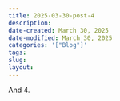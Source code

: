 ```yaml
---
title: 2025-03-30-post-4
description: 
date-created: March 30, 2025
date-modified: March 30, 2025
categories: '["Blog"]'
tags: 
slug: 
layout:
---
```


And 4.

